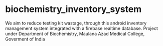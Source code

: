 # biochemistry_inventory_system
 We aim to reduce testing kit wastage, through this android inventory management system integrated with a firebase realtime database. Project under Department of Biochemistry, Maulana Azad Medical College, Goverment of India
